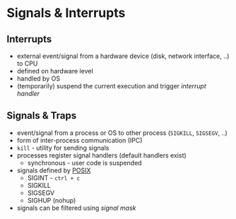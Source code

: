 # Signals & Interrupts

## Interrupts
- external event/signal from a hardware device (disk, network interface, ..) to CPU
- defined on hardware level
- handled by OS
- (temporarily) suspend the current execution and trigger _interrupt handler_

## Signals & Traps
- event/signal from a process or OS to other process (`SIGKILL`, `SIGSEGV`, ..)
- form of inter-process communication (IPC)
- `kill` - utility for sending signals
- processes register signal handlers (default handlers exist)
    - synchronous - user code is suspended
- signals defined by [POSIX](https://en.wikipedia.org/wiki/Signal_(IPC)#POSIX_signals)
    - SIGINT - `ctrl + c`
    - SIGKILL
    - SIGSEGV
    - SIGHUP (nohup)
- signals can be filtered using _signal mask_